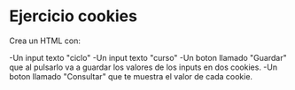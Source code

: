 # Ejercicio cookies

Crea un HTML con:

-Un input texto "ciclo"
-Un input texto "curso"
-Un boton llamado "Guardar" que al pulsarlo va a guardar los valores de los inputs en dos cookies.
-Un boton llamado "Consultar" que te muestra el valor de cada cookie.